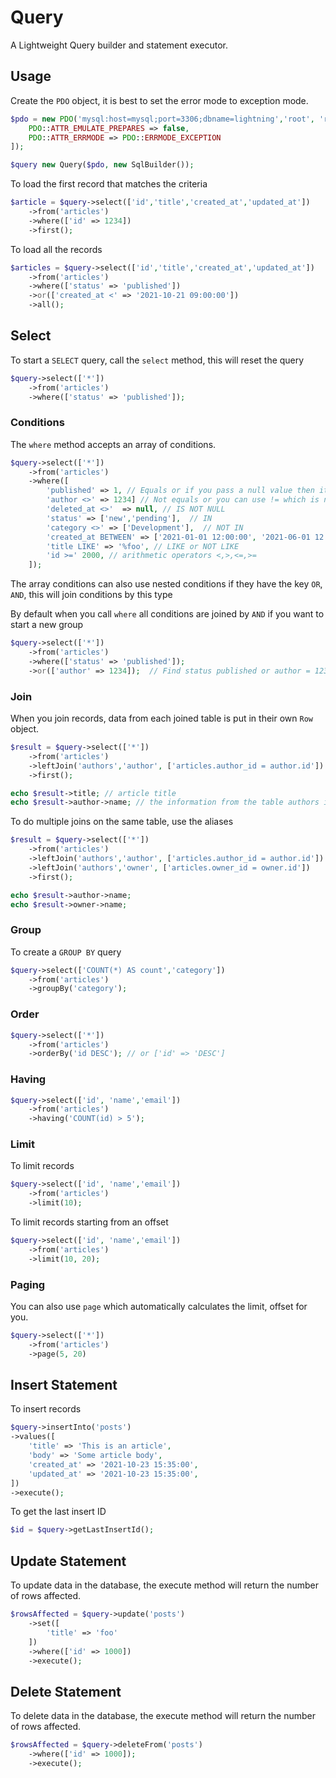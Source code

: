 # Query

A Lightweight Query builder and statement executor.

## Usage

Create the `PDO` object, it is best to set the error mode to exception mode.

```php
$pdo = new PDO('mysql:host=mysql;port=3306;dbname=lightning','root', 'root', [
    PDO::ATTR_EMULATE_PREPARES => false,
    PDO::ATTR_ERRMODE => PDO::ERRMODE_EXCEPTION
]);

$query new Query($pdo, new SqlBuilder());
```

To load the first record that matches the criteria

```php
$article = $query->select(['id','title','created_at','updated_at'])
    ->from('articles')
    ->where(['id' => 1234])
    ->first();
```

To load all the records

```php
$articles = $query->select(['id','title','created_at','updated_at'])
    ->from('articles')
    ->where(['status' => 'published'])
    ->or(['created_at <' => '2021-10-21 09:00:00'])
    ->all();
```


## Select

To start a `SELECT` query, call the `select` method, this will reset the query

```php
$query->select(['*'])
    ->from('articles')
    ->where(['status' => 'published']);
```

### Conditions

The `where` method accepts an array of conditions.

```php
$query->select(['*'])
    ->from('articles')
    ->where([
        'published' => 1, // Equals or if you pass a null value then it will be IS NULL
        'author <>' => 1234] // Not equals or you can use != which is non ISO standard,
        'deleted_at <>'  => null, // IS NOT NULL
        'status' => ['new','pending'],  // IN
        'category <>' => ['Development'],  // NOT IN
        'created_at BETWEEN' => ['2021-01-01 12:00:00', '2021-06-01 12:00:00'], // BETWEEN OR NOT BETWEEN
        'title LIKE' => '%foo', // LIKE or NOT LIKE
        'id >=' 2000, // arithmetic operators <,>,<=,>=  
    ]);
```

The array conditions can also use nested conditions if they have the key `OR`, `AND`, this will join conditions by this type

By default when you call `where` all conditions are joined by `AND` if you want to start a new group 

```php
$query->select(['*'])
    ->from('articles')
    ->where(['status' => 'published']);
    ->or(['author' => 1234]);  // Find status published or author = 1234
```

### Join

When you join records, data from each joined table is put in their own `Row` object.

```php
$result = $query->select(['*'])
    ->from('articles')
    ->leftJoin('authors','author', ['articles.author_id = author.id'])
    ->first();

echo $result->title; // article title
echo $result->author->name; // the information from the table authors is in its own property
```

To do multiple joins on the same table, use the aliases

```php
$result = $query->select(['*'])
    ->from('articles')
    ->leftJoin('authors','author', ['articles.author_id = author.id'])
    ->leftJoin('authors','owner', ['articles.owner_id = owner.id'])
    ->first();

echo $result->author->name; 
echo $result->owner->name; 
```

### Group

To create a `GROUP BY` query

```php
$query->select(['COUNT(*) AS count','category'])
    ->from('articles')
    ->groupBy('category');
```

### Order

```php
$query->select(['*'])
    ->from('articles')
    ->orderBy('id DESC'); // or ['id' => 'DESC']
```

### Having

```php
$query->select(['id', 'name','email'])
    ->from('articles')
    ->having('COUNT(id) > 5');
```

### Limit

To limit records

```php
$query->select(['id', 'name','email'])
    ->from('articles')
    ->limit(10);
```

To limit records starting from an offset

```php
$query->select(['id', 'name','email'])
    ->from('articles')
    ->limit(10, 20);
```


### Paging

You can also use `page` which automatically calculates the limit, offset for you.

```php
$query->select(['*'])
    ->from('articles')
    ->page(5, 20)
```

## Insert Statement

To insert records

```php
$query->insertInto('posts')
->values([
    'title' => 'This is an article',
    'body' => 'Some article body',
    'created_at' => '2021-10-23 15:35:00',
    'updated_at' => '2021-10-23 15:35:00',
])
->execute();
```

To get the last insert ID

```php
$id = $query->getLastInsertId();
```

## Update Statement

To update data in the database, the execute method will return the number of rows affected.

```php
$rowsAffected = $query->update('posts')
    ->set([
        'title' => 'foo'
    ])
    ->where(['id' => 1000])
    ->execute();
```

## Delete Statement

To delete data in the database, the execute method will return the number of rows affected.

```php
$rowsAffected = $query->deleteFrom('posts')
    ->where(['id' => 1000]);
    ->execute();
```
